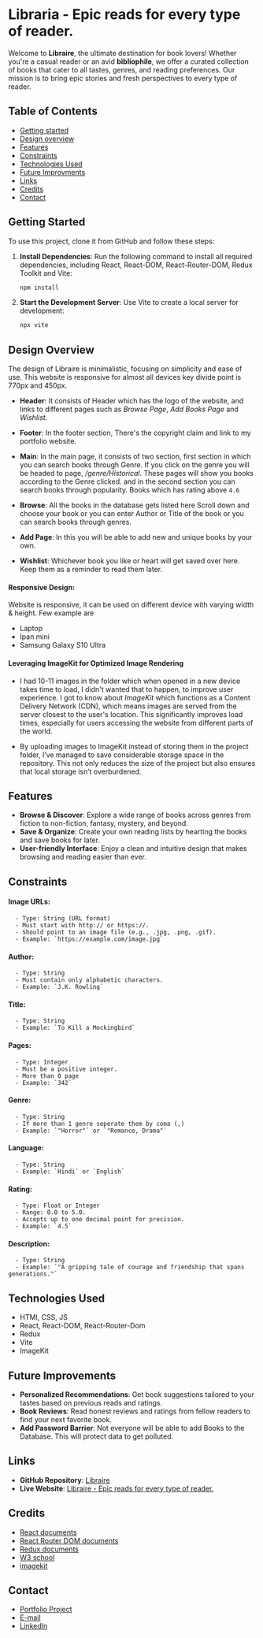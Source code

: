 # Libraria - Epic reads for every type of reader.

Welcome to **Libraire**, the ultimate destination for book lovers! Whether you're a casual reader or an avid **bibliophile**, we offer a curated collection of books that cater to all tastes, genres, and reading preferences. Our mission is to bring epic stories and fresh perspectives to every type of reader.

## Table of Contents
- [Getting started](#getting-started)
- [Design overview](#design-overview)
- [Features](#features)
- [Constraints](#constraints)
- [Technologies Used](#technologies-used)
- [Future Improvments](#future-improvements)
- [Links](#links)
- [Credits](#credits)
- [Contact](#contact)


## Getting Started

To use this project, clone it from GitHub and follow these steps:

1. **Install Dependencies**: Run the following command to install all required dependencies, including React, React-DOM, React-Router-DOM, Redux Toolkit and Vite:
   ```bash
   npm install
   ```

2. **Start the Development Server**: Use Vite to create a local server for development:
   ```bash
   npx vite
   ```

## Design Overview

The design of Libraire is minimalistic, focusing on simplicity and ease of use. This website is responsive for almost all devices key divide point is 770px and 450px.

- **Header**: It consists of Header which has the logo of the website, and links to different pages such as *Browse Page*, *Add Books Page* and *Wishlist*.

- **Footer**: In the footer section, There's the copyright claim and link to my portfolio website.

- **Main**: In the main page, it consists of two section, first section in which you can search books through Genre. If you click on the genre you will be headed to page, */genre/Historical*. These pages will show you books according to the Genre clicked. and in the second section you can search books through popularity. Books which has rating above `4.6`

- **Browse**: All the books in the database gets listed here Scroll down and choose your book or you can enter Author or Title of the book or you can search books through genres.

- **Add Page**: In this you will be able to add new and unique books by your own.

- **Wishlist**: Whichever book you like or heart will get saved over here. Keep them as a reminder to read them later.

#### Responsive Design: 
Website is responsive, it can be used on different device with varying width & height. Few example are
- Laptop
- Ipan mini
- Samsung Galaxy S10 Ultra

#### Leveraging **ImageKit** for Optimized Image Rendering
- I had 10-11 images in the folder which when opened in a new device takes time to load, I didn't wanted that to happen, to improve user experience. I got to know about *ImageKit* which functions as a Content Delivery Network (CDN), which means images are served from the server closest to the user's location. This significantly improves load times, especially for users accessing the website from different parts of the world.

- By uploading images to ImageKit instead of storing them in the project folder, I’ve managed to save considerable storage space in the repository. This not only reduces the size of the project but also ensures that local storage isn’t overburdened.

## Features

- **Browse & Discover**: Explore a wide range of books across genres from fiction to non-fiction, fantasy, mystery, and beyond.
- **Save & Organize**: Create your own reading lists by hearting the books and save books for later.
- **User-friendly Interface**: Enjoy a clean and intuitive design that makes browsing and reading easier than ever.

## Constraints

   #### Image URLs:
      - Type: String (URL format)
      - Must start with http:// or https://.
      - Should point to an image file (e.g., .jpg, .png, .gif).
      - Example: `https://example.com/image.jpg`

   #### Author: 
      - Type: String
      - Must contain only alphabetic characters.
      - Example: `J.K. Rowling`

   #### Title: 
      - Type: String
      - Example: `To Kill a Mockingbird`

   #### Pages: 
      - Type: Integer
      - Must be a positive integer.
      - More than 0 page
      - Example: `342`

   #### Genre:
      - Type: String
      - If more than 1 genre seperate them by coma (,)
      - Example: `"Horror"` or `"Romance, Drama"`

   #### Language: 
      - Type: String
      - Example: `Hindi` or `English`

   #### Rating:
      - Type: Float or Integer
      - Range: 0.0 to 5.0.
      - Accepts up to one decimal point for precision.
      - Example: `4.5`

   #### Description: 
      - Type: String
      - Example: `"A gripping tale of courage and friendship that spans generations."`

## Technologies Used

- HTMl, CSS, JS
- React, React-DOM, React-Router-Dom
- Redux
- Vite
- ImageKit

## Future Improvements

- **Personalized Recommendations**: Get book suggestions tailored to your tastes based on previous reads and ratings.
- **Book Reviews**: Read honest reviews and ratings from fellow readers to find your next favorite book.
- **Add Password Barrier**: Not everyone will be able to add Books to the Database. This will protect data to get polluted.

## Links

- **GitHub Repository**: [Libraire](https://github.com/pradeep13jena/Libraire)
- **Live Website**: [Libraire - Epic reads for every type of reader.](https://libraire.netlify.app/)

## Credits

- [React documents](https://react.dev/learn)
- [React Router DOM documents](https://reactrouter.com/en/main/start/tutorial)
- [Redux documents](https://redux-toolkit.js.org/introduction/getting-started)
- [W3 school](https://www.w3schools.com/)
- [imagekit](https://imagekit.io/)

## Contact

- [Portfolio Project](https://pradeepjena.netlify.app/)
- [E-mail](goldrushatjenas@gmail.com)
- [LinkedIn](https://www.linkedin.com/in/pradeepjena/)